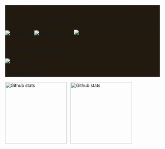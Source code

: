 <div style="background-color: #221a0f; padding: 0px;">
# Bem vindo ao meu Portifólio! ✨
**`Desenvolvedor Fullstack`**

Me chamo Davi Amorim Mendes. Atualmente estou cursando Técnico de Informática para Internet no Senai e Engenharia de Computação na UFAL.

<p align="left"> 
    <a href="https://github.com/davi-amorim-mendes?tab=followers">
        <img 
            alt="Seguidores" 
            title="Me siga no GitHub" 
            src="https://custom-icon-badges.demolab.com/github/followers/davi-amorim-mendes?color=d3af86&labelColor=ca2d33&style=for-the-badge&logo=github&label=Seguidores&logoColor=white"
        />
    </a>
    <a href="https://github.com/davi-amorim-mendes?tab=repositories&sort=stargazers">
        <img 
            alt="Total de estrelas" 
            title="Total de estrelas GitHub" 
            src="https://custom-icon-badges.demolab.com/github/stars/davi-amorim-mendes?color=d3af86&style=for-the-badge&labelColor=809146&logo=star&label=estrelas"
        />
    </a>
    <a href="https://br.linkedin.com/in/davi-amorim-mendes-022a01307" target="_blank"><img src="https://img.shields.io/badge/-LinkedIn-%230077B5?style=for-the-badge&logo=linkedin&logoColor=white" target="_blank"></a>
</p>

---

### Linguagens e Tecnologias:
[![My Skills](https://skillicons.dev/icons?i=html,css,bootstrap,js,php,mysql,git,c)](https://skillicons.dev)

### Estatísticas:
<img 
    align="left"
    alt="Github stats" 
    height="200"
    style="padding-right: 10px;"
    src="https://github-readme-stats.vercel.app/api?username=davi-amorim-mendes&show_icons=true&theme=gruvbox&include_all_commits=true&locale=pt-br&bg_color=362712&icon_color=809146&text_color=d3af86&title_color=f48f2b"
/>
<img 
    align="left" 
    alt="Github stats"  
    height="200" 
    style="padding-right: 10px;" 
    src="https://github-readme-stats.vercel.app/api/top-langs/?username=davi-amorim-mendes&theme=gruvbox&include_all_commits=true&locale=pt-br&custom_title=Tecnologias&bg_color=362712&icon_color=809146&text_color=d3af86&title_color=f48f2b"
/>
</div>
